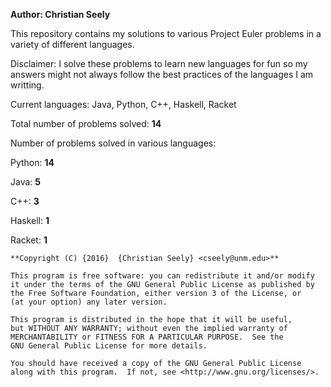 **Author: Christian Seely**

This repository contains my solutions to various Project Euler problems in a variety of different languages.

Disclaimer: I solve these problems to learn new languages for fun so my answers might not always follow the best practices of the languages I am writting. 

Current languages: Java, Python, C++, Haskell, Racket

Total number of problems solved: **14**

Number of problems solved in various languages: 

Python:    **14**

Java:      **5** 

C++:       **3** 

Haskell:   **1**

Racket:    **1**


    **Copyright (C) {2016}  {Christian Seely} <cseely@unm.edu>**

    This program is free software: you can redistribute it and/or modify
    it under the terms of the GNU General Public License as published by
    the Free Software Foundation, either version 3 of the License, or
    (at your option) any later version.

    This program is distributed in the hope that it will be useful,
    but WITHOUT ANY WARRANTY; without even the implied warranty of
    MERCHANTABILITY or FITNESS FOR A PARTICULAR PURPOSE.  See the
    GNU General Public License for more details.

    You should have received a copy of the GNU General Public License
    along with this program.  If not, see <http://www.gnu.org/licenses/>.


